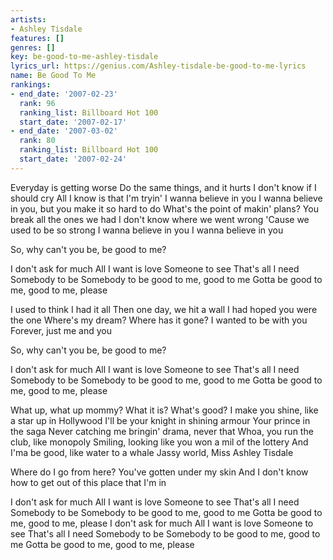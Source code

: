 ```yaml
---
artists:
- Ashley Tisdale
features: []
genres: []
key: be-good-to-me-ashley-tisdale
lyrics_url: https://genius.com/Ashley-tisdale-be-good-to-me-lyrics
name: Be Good To Me
rankings:
- end_date: '2007-02-23'
  rank: 96
  ranking_list: Billboard Hot 100
  start_date: '2007-02-17'
- end_date: '2007-03-02'
  rank: 80
  ranking_list: Billboard Hot 100
  start_date: '2007-02-24'
---
```

Everyday is getting worse
Do the same things, and it hurts
I don't know if I should cry
All I know is that I'm tryin'
I wanna believe in you
I wanna believe in you, but you make it so hard to do
What's the point of makin' plans?
You break all the ones we had
I don't know where we went wrong
'Cause we used to be so strong
I wanna believe in you
I wanna believe in you


So, why can't you be, be good to me?


I don't ask for much
All I want is love
Someone to see
That's all I need
Somebody to be
Somebody to be good to me, good to me
Gotta be good to me, good to me, please


I used to think I had it all
Then one day, we hit a wall
I had hoped you were the one
Where's my dream?
Where has it gone?
I wanted to be with you
Forever, just me and you


So, why can't you be, be good to me?


I don't ask for much
All I want is love
Someone to see
That's all I need
Somebody to be
Somebody to be good to me, good to me
Gotta be good to me, good to me, please


What up, what up mommy?
What it is?
What's good?
I make you shine, like a star up in Hollywood
I'll be your knight in shining armour
Your prince in the saga
Never catching me bringin' drama, never that
Whoa, you run the club, like monopoly
Smiling, looking like you won a mil of the lottery
And I'ma be good, like water to a whale
Jassy world, Miss Ashley Tisdale


Where do I go from here?
You've gotten under my skin
And I don't know how to get out of this place that I'm in


I don't ask for much
All I want is love
Someone to see
That's all I need
Somebody to be
Somebody to be good to me, good to me
Gotta be good to me, good to me, please
I don't ask for much
All I want is love
Someone to see
That's all I need
Somebody to be
Somebody to be good to me, good to me
Gotta be good to me, good to me, please
